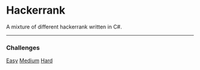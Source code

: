 # Hackerrank
A mixture of different hackerrank written in C#.

---

### Challenges

[Easy](Easy)
[Medium](Medium)
[Hard](Hard)
